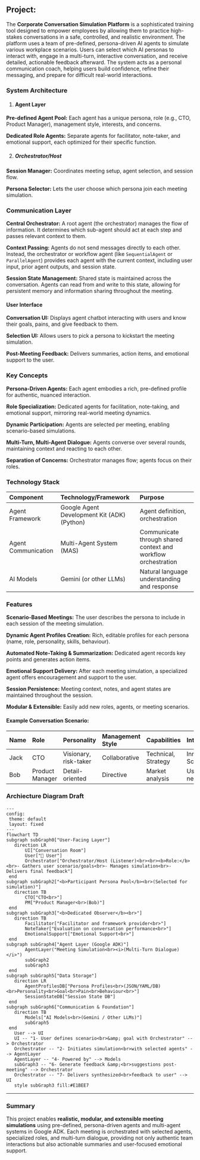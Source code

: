 ## **Project:**

The **Corporate Conversation Simulation Platform** is a sophisticated training tool designed to empower employees by allowing them to practice high-stakes conversations in a safe, controlled, and realistic environment. The platform uses a team of pre-defined, persona-driven AI agents to simulate various workplace scenarios. Users can select which AI personas to interact with, engage in a multi-turn, interactive conversation, and receive detailed, actionable feedback afterward. The system acts as a personal communication coach, helping users build confidence, refine their messaging, and prepare for difficult real-world interactions.

### **System Architecture**

1. #### **Agent Layer**

**Pre-defined Agent Pool:** Each agent has a unique persona, role (e.g., CTO, Product Manager), management style, interests, and concerns.

**Dedicated Role Agents:** Separate agents for facilitator, note-taker, and emotional support, each optimized for their specific function.

2. ##### **Orchestrator/Host**

**Session Manager:** Coordinates meeting setup, agent selection, and session flow.

**Persona Selector:** Lets the user choose which persona join each meeting simulation.

### **Communication Layer**

**Central Orchestrator:** A root agent (the orchestrator) manages the flow of information. It determines which sub-agent should act at each step and passes relevant context to them.

**Context Passing:** Agents do not send messages directly to each other. Instead, the orchestrator or workflow agent (like `SequentialAgent` or `ParallelAgent`) provides each agent with the current context, including user input, prior agent outputs, and session state.

**Session State Management:** Shared state is maintained across the conversation. Agents can read from and write to this state, allowing for persistent memory and information sharing throughout the meeting.

#### **User Interface**

**Conversation UI:** Displays agent chatbot interacting with users and know their goals, pains, and give feedback to them.

**Selection UI:** Allows users to pick a persona to kickstart the meeting simulation.

**Post-Meeting Feedback:** Delivers summaries, action items, and emotional support to the user.

### **Key Concepts**

**Persona-Driven Agents:** Each agent embodies a rich, pre-defined profile for authentic, nuanced interaction.

**Role Specialization:** Dedicated agents for facilitation, note-taking, and emotional support, mirroring real-world meeting dynamics.

**Dynamic Participation:** Agents are selected per meeting, enabling scenario-based simulations.

**Multi-Turn, Multi-Agent Dialogue:** Agents converse over several rounds, maintaining context and reacting to each other.

**Separation of Concerns:** Orchestrator manages flow; agents focus on their roles.

### **Technology Stack**

| Component | Technology/Framework | Purpose |
| :---- | :---- | :---- |
| Agent Framework | Google Agent Development Kit (ADK) (Python) | Agent definition, orchestration |
| Agent Communication | Multi-Agent System (MAS) | Communicate through shared context and workflow orchestration |
| AI Models | Gemini (or other LLMs) | Natural language understanding and response |

### Features

**Scenario-Based Meetings:** The user describes the persona to include in each session of the meeting simulation.

**Dynamic Agent Profiles Creation:** Rich, editable profiles for each persona (name, role, personality, skills, behaviour).

**Automated Note-Taking & Summarization:** Dedicated agent records key points and generates action items.

**Emotional Support Delivery:** After each meeting simulation, a specialized agent offers encouragement and support to the user.

**Session Persistence:** Meeting context, notes, and agent states are maintained throughout the session.

**Modular & Extensible:** Easily add new roles, agents, or meeting scenarios.

#### **Example Conversation Scenario:**

| Name | Role | Personality | Management Style | Capabilities | Interests | Concerns |
| :---- | :---- | :---- | :---- | :---- | :---- | :---- |
| Jack | CTO | Visionary, risk-taker | Collaborative | Technical, Strategy | Innovation, Scale | Technical debt |
| Bob | Product Manager | Detail-oriented | Directive | Market analysis | User needs | Budget constraints |

#### 

### **Archiecture Diagram Draft**

```mermaid
---
config:
 theme: default
 layout: fixed
---
flowchart TD
subgraph subGraph0["User-Facing Layer"]
   direction LR
       UI["Conversation Room"]
       User["👤 User"]
       Orchestrator["Orchestrator/Host (Listener)<br><br><b>Role:</b><br>- Gathers user scenario/goals<br>- Manages simulation<br>- Delivers final feedback"]
 end
subgraph subGraph2["<b>Participant Persona Pool</b><br>(Selected for simulation)"]
   direction TB
       CTO["CTO<br>"]
       PM["Product Manager<br>(Bob)"]
 end
subgraph subGraph3["<b>Dedicated Observer</b><br>"]
   direction TB
       Facilitator["Facilitator and framework provider<br>"]
       NoteTaker["Evaluation on conversation performance<br>"]
       EmotionalSupport["Emotional Support<br>"]
 end
subgraph subGraph4["Agent Layer (Google ADK)"]
       AgentLayer("Meeting Simulation<br><i>(Multi-Turn Dialogue)</i>")
       subGraph2
       subGraph3
 end
subgraph subGraph5["Data Storage"]
   direction LR
       AgentProfilesDB["Persona Profiles<br>(JSON/YAML/DB)<br>Personality<br>Goal<br>Pain<br>Behaviour<br>"]
       SessionStateDB["Session State DB"]
 end
subgraph subGraph6["Communication & Foundation"]
   direction TB
       Models["AI Models<br>(Gemini / Other LLMs)"]
       subGraph5
 end
   User --> UI
   UI -- "1- User defines scenario<br>&amp; goal with Orchestrator" --> Orchestrator
   Orchestrator -- "2- Initiates simulation<br>with selected agents" --> AgentLayer
   AgentLayer -- "4- Powered by" --> Models
   subGraph3 -- "6- Generate feedback &amp;<br>suggestions post-meeting" --> Orchestrator
   Orchestrator -- "7- Delivers synthesized<br>feedback to user" --> UI
   style subGraph3 fill:#E1BEE7

```

---


### **Summary**

This project enables **realistic, modular, and extensible meeting simulations** using pre-defined, persona-driven agents and multi-agent systems in Google ADK. Each meeting is orchestrated with selected agents, specialized roles, and multi-turn dialogue, providing not only authentic team interactions but also actionable summaries and user-focused emotional support.



